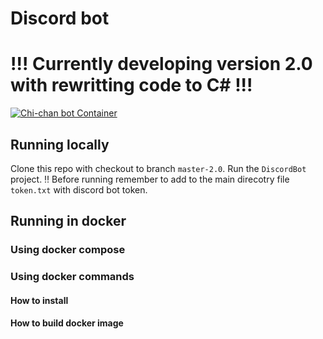 # Discord bot

# !!! Currently developing version 2.0 with rewritting code to C# !!!

[![Chi-chan bot Container](https://github.com/seker212/Discord_bot/actions/workflows/Chi-chan_Container.yml/badge.svg?branch=master&event=push)](https://github.com/seker212/Discord_bot/actions/workflows/Chi-chan_Container.yml)

## Running locally

Clone this repo with checkout to branch `master-2.0`. Run the `DiscordBot` project. :bangbang: Before running remember to add to the main direcotry file `token.txt` with discord bot token.

## Running in docker

### Using docker compose

### Using docker commands

#### How to install

#### How to build docker image
